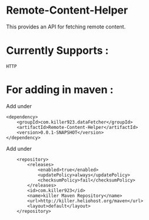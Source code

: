 Remote-Content-Helper
=====================
This provides an API for fetching remote content.

Currently Supports : 
=====================
	HTTP
	
For adding in maven :
=====================
Add under <dependencies> 

	<dependency>
		<groupId>com.killer923.dataFetcher</groupId>
		<artifactId>Remote-Content-Helper</artifactId>
		<version>0.0.1-SNAPSHOT</version>
	</dependency>

Add under <repositories>


		<repository>
			<releases>
				<enabled>true</enabled>
				<updatePolicy>always</updatePolicy>
				<checksumPolicy>fail</checksumPolicy>
			</releases>
			<id>com.killer923</id>
			<name>killer Maven Repository</name>
			<url>http://killer.heliohost.org/maven</url>
			<layout>default</layout>
		</repository>